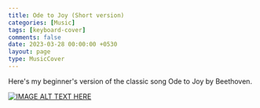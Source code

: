 ```yaml
--- 
title: Ode to Joy (Short version)
categories: [Music]
tags: [keyboard-cover]
comments: false
date: 2023-03-28 00:00:00 +0530
layout: page
type: MusicCover
---
```


Here's my beginner's version of the classic song Ode to Joy by Beethoven.

[![IMAGE ALT TEXT HERE](https://img.youtube.com/vi/yNwC4E_Pshc/0.jpg)](https://youtube.com/shorts/yNwC4E_Pshc)